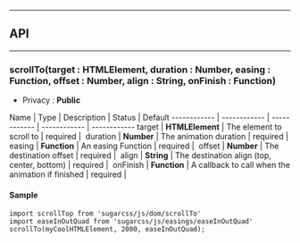 


-----------------------------
## API
-----------------------------

### scrollTo(target : HTMLElement, duration : Number, easing : Function, offset : Number, align : String, onFinish : Function)

- Privacy : **Public**



Name | Type | Description | Status | Default
------------ | ------------ | ------------ | ------------ | ------------
target | **HTMLElement** | The element to scroll to | required | 
duration | **Number** | The animation duration | required | 
easing | **Function** | An easing Function | required | 
offset | **Number** | The destination offset | required | 
align | **String** | The destination align (top, center, bottom) | required | 
onFinish | **Function** | A callback to call when the animation if finished | required | 


#### Sample
```language-undefined
import scrollTop from 'sugarcss/js/dom/scrollTo'
import easeInOutQuad from 'sugarcss/js/easings/easeInOutQuad'
scrollTo(myCoolHTMLElement, 2000, easeInOutQuad);

```


